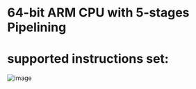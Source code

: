 # 64-bit ARM CPU with 5-stages Pipelining

# supported instructions set:

![image](https://user-images.githubusercontent.com/58502695/138541046-79776842-4451-4540-9aea-f2fc4b1f050b.png)
